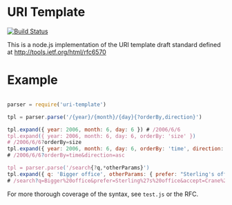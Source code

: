 # URI Template

[![Build Status](https://secure.travis-ci.org/grncdr/uri-template.png?branch=master)](http://travis-ci.org/grncdr/uri-template)

This is a node.js implementation of the URI template draft standard
defined at http://tools.ietf.org/html/rfc6570

# Example

```javascript

parser = require('uri-template')

tpl = parser.parse('/{year}/{month}/{day}{?orderBy,direction}')

tpl.expand({ year: 2006, month: 6, day: 6 }) # /2006/6/6
tpl.expand({ year: 2006, month: 6, day: 6, orderBy: 'size' })
# /2006/6/6?orderBy=size
tpl.expand({ year: 2006, month: 6, day: 6, orderBy: 'time', direction: 'asc' })
# /2006/6/6?orderBy=time&direction=asc

tpl = parser.parse('/search{?q,*otherParams}')
tpl.expand({ q: 'Bigger office', otherParams: { prefer: "Sterling's office", accept: "Crane's office" }})
# /search?q=Bigger%20office&prefer=Sterling%27s%20office&accept=Crane%27s%20office
```

For more thorough coverage of the syntax, see `test.js` or the RFC.
